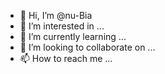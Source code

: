 - 👋 Hi, I’m @nu-Bia
- 👀 I’m interested in ...
- 🌱 I’m currently learning ...
- 💞️ I’m looking to collaborate on ...
- 📫 How to reach me ...

<!---
nu-Bia/nu-Bia is a ✨ special ✨ repository because its `README.md` (this file) appears on your GitHub profile.
You can click the Preview link to take a look at your changes.
--->

